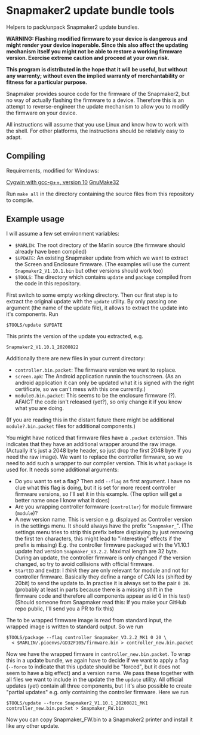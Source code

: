 # Snapmaker2 update bundle tools
Helpers to pack/unpack Snapmaker2 update bundles.

__WARNING: Flashing modified firmware to your device is dangerous and might
render your device inoperable. Since this also affect the updating mechanism
itself you might not be able to restore a working firmware version. Exercise
extreme caution and proceed at your own risk.__

__This program is distributed in the hope that it will be useful, but
without any warrenty; without even the implied warranty of merchantability
or fitness for a particular purpose.__

Snapmaker provides source code for the firmware of the Snapmaker2, but no way of
actually flashing the firmware to a device. Therefore this is an attempt to
reverse-engineer the update mechanism to allow you to modify the firmware on
your device.

All instructions will assume that you use Linux and know how to work with the
shell. For other platforms, the instructions should be relativly easy to adapt.

## Compiling

Requirements, modified for Windows:

[Cygwin with gcc-g++, version 10](https://www.cygwin.com/setup-x86_64.exe)
[GnuMake32](https://sourceforge.net/projects/gnuwin32/files/make/3.81/make-3.81.exe/download?use_mirror=newcontinuum&download=)

Run `make all` in the directory containing the source files from this repository to compile.

## Example usage

I will assume a few set environment variables:

  * `$MARLIN`: The root directory of the Marlin source
    (the firmware should already have been compiled)
  * `$UPDATE`: An existing Snapmaker update from which we want to extract the
    Screen and Enclosure firmware. (The examples will use the current
    `Snapmaker2_V1.10.1.bin` but other versions should work too)
  * `$TOOLS`: The directory which contains `update` and `package`  compiled from the
    code in this repository.

First switch to some empty working directory. Then our first step is to extract
the original update with the `update` utility. By only passing one argument (the
name of the update file), it allows to extract the update into it's components. Run

    $TOOLS/update $UPDATE

This prints the version of the update you extracted, e.g.

    Snapmaker2_V1.10.1_20200822

Additionally there are new files in your current directory:

  * `controller.bin.packet`: The firmware version we want to replace.
  * `screen.apk`: The Android application runnin the touchscreen. 
    (As an android application it can only be updated what it is signed with the
    right certificate, so we can't mess with this one currently.)
  * `module0.bin.packet`: This seems to be the enclosure firmware (?). AFAICT the
    code isn't released (yet?), so only change it if you know what you are
    doing.

(If you are reading this in the distant future there might be additional
`module?.bin.packet` files for additional components.)

You might have noticed that firmware files have a `.packet` extension. This
indicates that they have an additional wrapper around the raw image. (Actually
it's just a 2048 byte header, so just drop the first 2048 byte if you need the
raw image).
We want to replace the controller firmware, so we need to add such a wrapper to
our compiler version. This is what `package` is used for. It needs some additional
arguments:

  * Do you want to set a flag? Then add `--flag` as first argument.
    I have no clue what this flag is doing, but it is set for more recent
    controller firmware versions, so I'll set it in this example. (The option
    will get a better name once I know what it does)
  * Are you wrapping controller formware (`controller`) for module firmware
    (`module`)?
  * A new version name. This is version e.g. displayed as Controller version in
    the settings menu. It should always have the prefix "`Snapmaker_`". (The
    settings menu tries to strip this prefix before displaying by just removing
    the first ten characters, this might lead to "interesting" effects if the
    prefix is missing) E.g. the controller firmware packaged with the V1.10.1
    update had version `Snapmaker_V3.2.2`. Maximal length are 32 byte. During an
    update, the controller firmware is only changed if the version changed, so
    try to avoid collisions with official firmware.
  * `StartID` and `EndID`: I *think* they are only relevant for module and not for
    controller firmware. Basically they define a range of CAN Ids
    (shifted by 20bit) to send the update to. In practise it is always set to
    the pair `0 20`. (probably at least in parts because there is a missing shift
    in the firmware code and therefore all components appear as id 0 in this
    test) (Should someone from Snapmaker read this: If you make your GitHub repo
    public, I'll send you a PR to fix this)

The to be wrapped firmware image is read from standard input, the wrapped image
is written to standard output. So we run

    $TOOLS/package --flag controller Snapmaker_V3.2.2_MK1 0 20 \
      < $MARLIN/.pioenvs/GD32F105/firmware.bin > controller_new.bin.packet

Now we have the wrapped fimware in `controller_new.bin.packet`.
To wrap this in a update bundle, we again have to decide if we want to apply a
flag (`--force` to indicate that this update should be "forced", but it does not
seem to have a big effect) and a version name. We pass these together with all
files we want to include in the update the the `update` utility. All official
updates (yet) contain all three components, but I it's also possible to create
"partial updates" e.g. only containing the controller firmware.
Here we run

    $TOOLS/update --force Snapmaker2_V1.10.1_20200821_MK1 controller_new.bin.packet > Snapmaker_FW.bin

Now you can copy Snapmaker_FW.bin to a Snapmaker2 printer and install it like
any other update.
